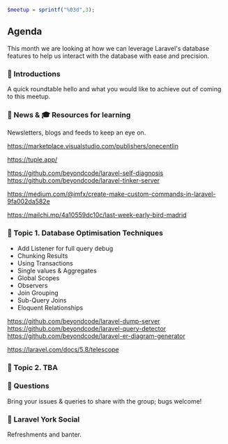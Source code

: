 ```php

$meetup = sprintf("%03d",3);

```


## Agenda 

This month we are looking at how we can leverage Laravel's database features to help us interact with the database with ease and precision.

### 🖖 Introductions

A quick roundtable hello and what you would like to achieve out of coming to this meetup.

### 📢 News & 🎓 Resources for learning

Newsletters, blogs and feeds to keep an eye on.

https://marketplace.visualstudio.com/publishers/onecentlin

https://tuple.app/

https://github.com/beyondcode/laravel-self-diagnosis
https://github.com/beyondcode/laravel-tinker-server

https://medium.com/@imfx/create-make-custom-commands-in-laravel-9fa002da582e

https://mailchi.mp/4a10559dc10c/last-week-early-bird-madrid


### 🚀 Topic 1. Database Optimisation Techniques

- Add Listener for full query debug
- Chunking Results
- Using Transactions
- Single values & Aggregates
- Global Scopes
- Observers
- Join Grouping
- Sub-Query Joins
- Eloquent Relationships

https://github.com/beyondcode/laravel-dump-server
https://github.com/beyondcode/laravel-query-detector
https://github.com/beyondcode/laravel-er-diagram-generator

https://laravel.com/docs/5.8/telescope


### 🚀 Topic 2. TBA


### 🙋 Questions

Bring your issues & queries to share with the group; bugs welcome!

### 🍻 Laravel York Social 

Refreshments and banter. 
